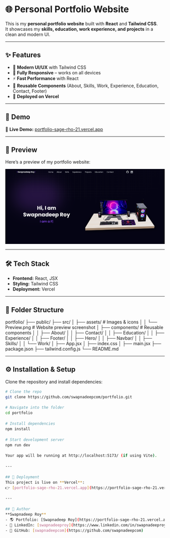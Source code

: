 # 🌐 Personal Portfolio Website

This is my **personal portfolio website** built with **React** and **Tailwind CSS**.  
It showcases my **skills, education, work experience, and projects** in a clean and modern UI.  

---

## ✨ Features
- 🎨 **Modern UI/UX** with Tailwind CSS  
- 📱 **Fully Responsive** – works on all devices  
- ⚡ **Fast Performance** with React  
- 🧩 **Reusable Components** (About, Skills, Work, Experience, Education, Contact, Footer)  
- 🚀 **Deployed on Vercel**  

---

## 🔗 Demo  
🚀 **Live Demo:** [portfolio-sage-rho-21.vercel.app](https://portfolio-sage-rho-21.vercel.app/)  

---

## 📸 Preview  
Here’s a preview of my portfolio website:  

![Portfolio Preview](src/assets/Preview.png)  

---

## 🛠️ Tech Stack
- **Frontend:** React, JSX  
- **Styling:** Tailwind CSS  
- **Deployment:** Vercel  

---

## 📂 Folder Structure
portfolio/
├── public/
├── src/
│ ├── assets/ # Images & icons
│ │ └── Preview.png # Website preview screenshot
│ ├── components/ # Reusable components
│ │ ├── About/
│ │ ├── Contact/
│ │ ├── Education/
│ │ ├── Experience/
│ │ ├── Footer/
│ │ ├── Hero/
│ │ ├── Navbar/
│ │ ├── Skills/
│ │ └── Work/
│ ├── App.jsx
│ ├── index.css
│ ├── main.jsx
├── package.json
├── tailwind.config.js
└── README.md

---

## ⚙️ Installation & Setup
Clone the repository and install dependencies:

```bash
# Clone the repo
git clone https://github.com/swapnadeepcom/portfolio.git

# Navigate into the folder
cd portfolio

# Install dependencies
npm install

# Start development server
npm run dev

Your app will be running at http://localhost:5173/ (if using Vite).

---

## 🚀 Deployment
This project is live on **Vercel**:  
👉 [portfolio-sage-rho-21.vercel.app](https://portfolio-sage-rho-21.vercel.app/)  

---

## 👤 Author
**Swapnadeep Roy**  
- 🌎 Portfolio: [Swapnadeep Roy](https://portfolio-sage-rho-21.vercel.app/)  
- 💼 LinkedIn: [swapnadeeproy](https://www.linkedin.com/in/swapnadeeproy/)  
- 🐙 GitHub: [swapnadeepcom](https://github.com/swapnadeepcom)
